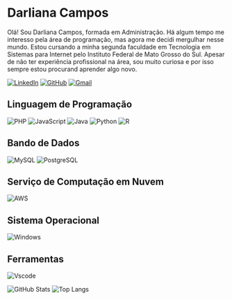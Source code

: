 <h1>Darliana Campos</h1>

Olá! Sou Darliana Campos, formada em Administração. Há algum tempo me interesso pela área de programação, mas agora me decidi mergulhar nesse mundo.
Estou cursando a minha segunda faculdade em Tecnologia em Sistemas para Internet pelo Instituto Federal de Mato Grosso do Sul.
Apesar de não ter experiência profissional na área, sou muito curiosa e por isso sempre estou procurand aprender algo novo.

[![LinkedIn](https://img.shields.io/badge/LinkedIn-0077B5?style=for-the-badge&logo=linkedin&logoColor=white)](https://www.linkedin.com/in/darlianacampos/) [![GitHub](https://img.shields.io/badge/GitHub-100000?style=for-the-badge&logo=github&logoColor=white)](https://github.com/darlianaAlu) [![Gmail](https://img.shields.io/badge/Gmail-333333?style=for-the-badge&logo=gmail&logoColor=red)](mailto:darlianacampos@gmail.com)

<h2>Linguagem de Programação</h2>

![PHP](https://img.shields.io/badge/PHP-777BB4?style=for-the-badge&logo=php&logoColor=white) ![JavaScript](https://img.shields.io/badge/JavaScript-F7DF1E?style=for-the-badge&logo=javascript&logoColor=black) ![Java](https://img.shields.io/badge/java-%23ED8B00.svg?style=for-the-badge&logo=openjdk&logoColor=white) ![Python](https://img.shields.io/badge/python-3670A0?style=for-the-badge&logo=python&logoColor=ffdd54) ![R](https://img.shields.io/badge/R-276DC3?style=for-the-badge&logo=r&logoColor=white)

<h2>Bando de Dados</h2>

![MySQL](https://img.shields.io/badge/MySQL-00000F?style=for-the-badge&logo=mysql&logoColor=white) ![PostgreSQL](https://img.shields.io/badge/PostgreSQL-000?style=for-the-badge&logo=postgresql)

<h2>Serviço de Computação em Nuvem</h2>

![AWS](https://img.shields.io/badge/AWS-000.svg?style=for-the-badge&logo=amazon-aws&logoColor=white)

<h2>Sistema Operacional</h2>

![Windows](https://img.shields.io/badge/Windows-000?style=for-the-badge&logo=windows&logoColor=2CA5E0)

<h2>Ferramentas</h2>

![Vscode](https://img.shields.io/badge/Vscode-007ACC?style=for-the-badge&logo=visual-studio-code&logoColor=white)

![GitHub Stats](https://github-readme-stats.vercel.app/api?username=darlianaAlu&theme=transparent&bg_color=000&border_color=30A3DC&show_icons=true&icon_color=30A3DC&title_color=E94D5F&text_color=FFF)
 ![Top Langs](https://github-readme-stats-git-masterrstaa-rickstaa.vercel.app/api/top-langs/?username=darlianaAlu&bg_color=000&border_color=30A3DC&title_color=E94D5F&text_color=FFF)
